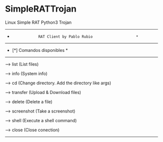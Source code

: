 # SimpleRATTrojan
Linux Simple RAT Python3 Trojan

****************************************************************
*                 RAT Client by Pablo Rubio                    *
****************************************************************
* [*] Comandos disponibles                                     *
****************************************************************

--> list         (List files)

--> info         (System info)

--> cd           (Change directory. Add the directory like args)

--> transfer     (Upload & Download files)

--> delete       (Delete a file)

--> screenshot   (Take a screenshot)

--> shell        (Execute a shell command)

--> close        (Close conection)

****************************************************************
